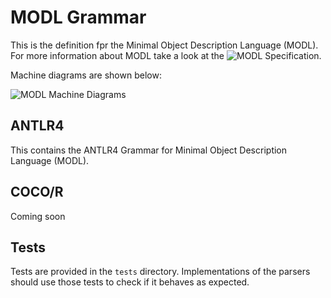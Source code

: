 # MODL Grammar 

This is the definition fpr the Minimal Object Description Language (MODL).
For more information about MODL take a look at the ![MODL Specification](http://www.modl.uk/specification). 

Machine diagrams are shown below:

![MODL Machine Diagrams](http://modl.uk/images/machine-diagrams-big.png)

## ANTLR4

This contains the ANTLR4 Grammar for Minimal Object Description Language (MODL).

## COCO/R

Coming soon

## Tests

Tests are provided in the `tests` directory. Implementations of the parsers should use those tests to check if it
behaves as expected.